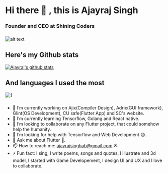 # Hi there 👋 , this is Ajayraj Singh
### Founder and CEO at Shining Coders
###  
![alt text](https://i.redd.it/6ecxc45ll0u51.png)

###

## Here's my Github stats

[![Ajayraj's github stats](https://github-readme-stats.vercel.app/api?username=AjayrajSingh&theme=blue-green)](https://github.com/AjayrajSingh/github-readme-stats)

###

## And languages I used the most

![1](https://github-readme-stats.vercel.app/api/top-langs/?username=AjayrajSingh&theme=blue-green)

###
###
- 🔭 I’m currently working on Ajix(Compiler Design), Adrix(GUI framework), Glint(OS Development), CU safe(Flutter App) and SC's website.
- 🌱 I’m currently learning Tensorflow, Golang and React native.
- 👯 I’m looking to collaborate on any Flutter project, that could somehow help the humanity.
- 🤔 I’m looking for help with Tensorflow and Web Development 😅.
- 💬 Ask me about Flutter 🎯.
- 📫 How to reach me: ajayrajsinghab@gmail.com ✉.
- ⚡ Fun fact: I sing, I write poems, songs and quotes, I illustrate and 3d model, I started with Game Developement, I design UI and UX and I love to collaborate.
